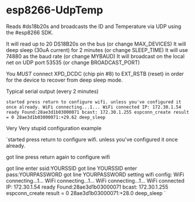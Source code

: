 # esp8266-UdpTemp
Reads #ds18b20s and broadcasts the ID and Temperature via UDP using the #esp8266 SDK.

It will read up to 20 DS18B20s on the bus (or change MAX_DEVICES)
It will deep sleep (30uA current) for 2 minutes (or change SLEEP_TIME)
It will use 74880 as the baud rate (or change MYBAUD)
It will broadcast on the local net on UDP port 53535 (or change BROADCAST_PORT)

You *MUST* connect XPD_DCDC (chip pin #8) to EXT_RSTB (reset) in order for 
the device to recover from deep sleep mode.

Typical serial output (every 2 minutes)

`started
press return to configure wifi.
unless you've configured it once already.
WiFi connecting...1...
WiFi connected
IP: 172.30.1.54
ready
Found:28ae3d1b03000071
bcast: 172.30.1.255
espconn_create result = 0
28ae3d1b03000071:+29.62
deep_sleep
`



Very Very stupid configuration example

`started
press return to configure wifi.
unless you've configured it once already.

got line 
press return again to configure wifi

got line 
enter ssid:YOURSSID
got line YOURSSID
enter pass:YOURPASSWORD
got line YOURPASSWORD
setting wifi config: 
WiFi connecting...1...
WiFi connecting...1...
WiFi connecting...1...
WiFi connected
IP: 172.30.1.54
ready
Found:28ae3d1b03000071
bcast: 172.30.1.255
espconn_create result = 0
28ae3d1b03000071:+28.0
deep_sleep
`
